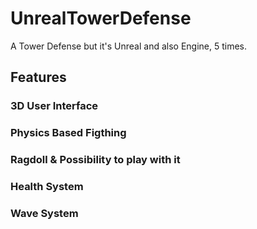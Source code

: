 # UnrealTowerDefense
A Tower Defense but it's Unreal and also Engine, 5 times.

## Features

### 3D User Interface

### Physics Based Figthing

### Ragdoll & Possibility to play with it

### Health System

### Wave System
